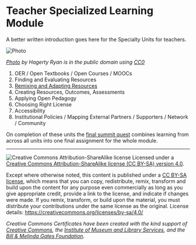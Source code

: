 # Teacher Specialized Learning Module

A better written introduction goes here for the Specialty Units for teachers.

![Photo](https://github.com/creativecommons/cc-cert-edu/blob/master/images/teachers/teacher-students.jpg)

*[Photo](http://www.pixnio.com/people/teacher-students-ultraviolet-brightness-light-play) by Hagerty Ryan is in the public domain using [CC0](https://creativecommons.org/publicdomain/zero/1.0/)*


1. OER / Open Textbooks / Open Courses / MOOCs
2. Finding and Evaluating Resources
3. [Remixing and Adapting Resources](remixing-oer.md)
4. Creating Resources, Outcomes, Assessments
5. Applying Open Pedagogy
6. Choosing Right License
7. Accessibility
8. Institutional Policies / Mapping External Partners / Supporters / Network / Community

On completion of these units the [final summit quest](teacher-summit-quest.md) combines learning from across all  units into one final assignment for the whole module.

----

![Creative Commons Attribution-ShareAlike license](https://github.com/creativecommons/cc-cert-edu/blob/master/images/cc-by-sa-88x31.png "CC BY-SA")
Licensed under a [Creative Commons Attribution-ShareAlike license (CC BY-SA) version 4.0](https://creativecommons.org/licenses/by-sa/4.0/).

Except where otherwise noted, this content is published under a [CC BY-SA license](https://creativecommons.org/licenses/by-sa/4.0/), which means that you can copy, redistribute, remix, transform and build upon the content for any purpose even commercially as long as you give appropriate credit, provide a link to the license, and indicate if changes were made. If you remix, transform, or build upon the material, you must distribute your contributions under the same license as the original.
License details: https://creativecommons.org/licenses/by-sa/4.0/

*Creative Commons Certificates have been created with the kind support of [Creative Commons](http://creativecommons.org/), the [Institute of Museum and Library Services](https://www.imls.gov/), and the [Bill &amp; Melinda Gates Foundation](http://www.gatesfoundation.org/).*